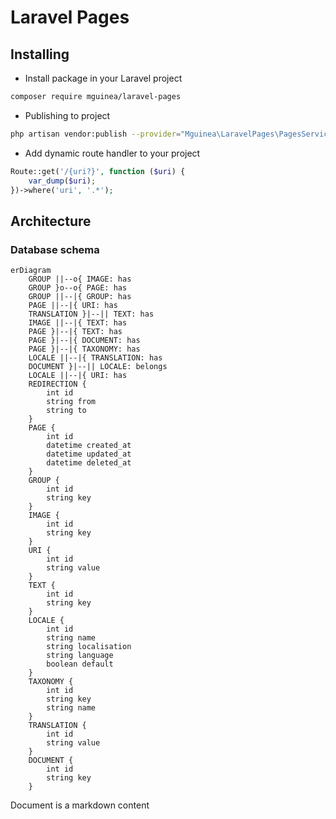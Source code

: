 # Laravel Pages

## Installing

- Install package in your Laravel project

```bash
composer require mguinea/laravel-pages
```

- Publishing to project

```bash
php artisan vendor:publish --provider="Mguinea\LaravelPages\PagesServiceProvider"
```

- Add dynamic route handler to your project

```php
Route::get('/{uri?}', function ($uri) {
    var_dump($uri);
})->where('uri', '.*');
```

## Architecture

### Database schema

```mermaid
erDiagram
    GROUP ||--o{ IMAGE: has
    GROUP }o--o{ PAGE: has
    GROUP ||--|{ GROUP: has
    PAGE ||--|{ URI: has
    TRANSLATION }|--|| TEXT: has
    IMAGE ||--|{ TEXT: has
    PAGE }|--|{ TEXT: has
    PAGE }|--|{ DOCUMENT: has
    PAGE }|--|{ TAXONOMY: has
    LOCALE ||--|{ TRANSLATION: has
    DOCUMENT }|--|| LOCALE: belongs
    LOCALE ||--|{ URI: has
    REDIRECTION {
        int id
        string from
        string to
    }
    PAGE {
        int id
        datetime created_at
        datetime updated_at
        datetime deleted_at
    }
    GROUP {
        int id
        string key
    }
    IMAGE {
        int id
        string key
    }
    URI {
        int id
        string value
    }
    TEXT {
        int id
        string key
    }
    LOCALE {
        int id
        string name
        string localisation
        string language
        boolean default
    }
    TAXONOMY {
        int id
        string key
        string name
    }
    TRANSLATION {
        int id
        string value
    }
    DOCUMENT {
        int id
        string key
    }
```

Document is a markdown content
